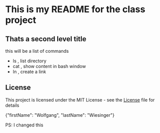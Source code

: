 # This is my README for the class project
## Thats a second level title

this will be a list of commands
* ls , list directory
* cat , show content in bash window
* ln , create a link

## License
This project is licensed under the MIT License - see the [License](License) file for details

{"firstName": "Wolfgang",
"lastName": "Wiesinger"}


PS: I changed this
